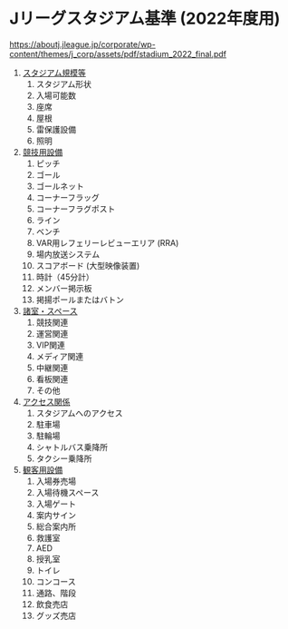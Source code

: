 # Jリーグスタジアム基準 (2022年度用)

<https://aboutj.jleague.jp/corporate/wp-content/themes/j_corp/assets/pdf/stadium_2022_final.pdf>

1. [スタジアム規模等](section-01.md)
   1. スタジアム形状
   2. 入場可能数
   3. 座席
   4. 屋根
   5. 雷保護設備
   6. 照明
2. [競技用設備](section-02.md)
   1. ピッチ
   2. ゴール
   3. ゴールネット
   4. コーナーフラッグ
   5. コーナーフラグポスト
   6. ライン
   7. ベンチ
   8. VAR用レフェリーレビューエリア (RRA)
   9. 場内放送システム
   10. スコアボード (大型映像装置)
   11. 時計（45分計）
   12. メンバー掲示板
   13. 掲揚ポールまたはバトン
3. [諸室・スペース](section-03.md)
   1. 競技関連
   2. 運営関連
   3. VIP関連
   4. メディア関連
   5. 中継関連
   6. 看板関連
   7. その他
4. [アクセス関係](section-04.md)
   1. スタジアムへのアクセス
   2. 駐車場
   3. 駐輪場
   4. シャトルバス乗降所
   5. タクシー乗降所
5. [観客用設備](section-05.md)
   1. 入場券売場
   2. 入場待機スペース
   3. 入場ゲート
   4. 案内サイン
   5. 総合案内所
   6. 救護室
   7. AED
   8. 授乳室
   9. トイレ
   10. コンコース
   11. 通路、階段
   12. 飲食売店
   13. グッズ売店
